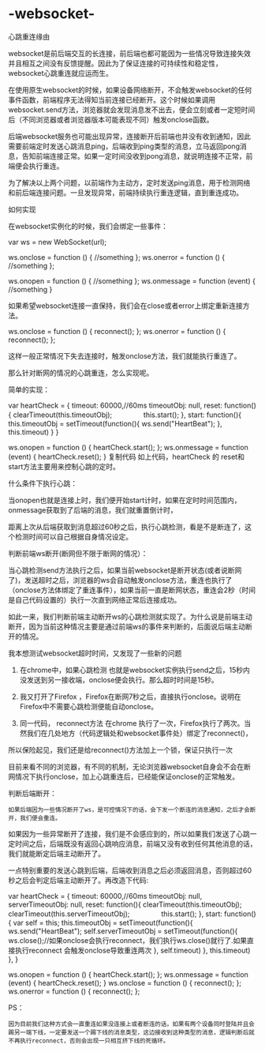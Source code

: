 # -websocket-
心跳重连缘由

websocket是前后端交互的长连接，前后端也都可能因为一些情况导致连接失效并且相互之间没有反馈提醒。因此为了保证连接的可持续性和稳定性，websocket心跳重连就应运而生。

在使用原生websocket的时候，如果设备网络断开，不会触发websocket的任何事件函数，前端程序无法得知当前连接已经断开。这个时候如果调用websocket.send方法，浏览器就会发现消息发不出去，便会立刻或者一定短时间后（不同浏览器或者浏览器版本可能表现不同）触发onclose函数。

后端websocket服务也可能出现异常，连接断开后前端也并没有收到通知，因此需要前端定时发送心跳消息ping，后端收到ping类型的消息，立马返回pong消息，告知前端连接正常。如果一定时间没收到pong消息，就说明连接不正常，前端便会执行重连。

为了解决以上两个问题，以前端作为主动方，定时发送ping消息，用于检测网络和前后端连接问题。一旦发现异常，前端持续执行重连逻辑，直到重连成功。
 
如何实现

在websocket实例化的时候，我们会绑定一些事件：


var ws = new WebSocket(url);

ws.onclose = function () {
    //something
};
ws.onerror = function () {
    //something
};
        
ws.onopen = function () {
   //something
};
ws.onmessage = function (event) {
   //something
}

如果希望websocket连接一直保持，我们会在close或者error上绑定重新连接方法。

ws.onclose = function () {
    reconnect();
};
ws.onerror = function () {
    reconnect();
};
    

这样一般正常情况下失去连接时，触发onclose方法，我们就能执行重连了。

那么针对断网的情况的心跳重连，怎么实现呢。

简单的实现：

var heartCheck = {
    timeout: 60000,//60ms
    timeoutObj: null,
    reset: function(){
        clearTimeout(this.timeoutObj);
　　　　 this.start();
    },
    start: function(){
        this.timeoutObj = setTimeout(function(){
            ws.send("HeartBeat");
        }, this.timeout)
    }
}

ws.onopen = function () {
   heartCheck.start();
};
ws.onmessage = function (event) {
    heartCheck.reset();
}
复制代码
如上代码，heartCheck 的 reset和start方法主要用来控制心跳的定时。

什么条件下执行心跳：

当onopen也就是连接上时，我们便开始start计时，如果在定时时间范围内，onmessage获取到了后端的消息，我们就重置倒计时，

距离上次从后端获取到消息超过60秒之后，执行心跳检测，看是不是断连了，这个检测时间可以自己根据自身情况设定。

判断前端ws断开(断网但不限于断网的情况）：

当心跳检测send方法执行之后，如果当前websocket是断开状态(或者说断网了)，发送超时之后，浏览器的ws会自动触发onclose方法，重连也执行了（onclose方法体绑定了重连事件），如果当前一直是断网状态，重连会2秒（时间是自己代码设置的）执行一次直到网络正常后连接成功。

如此一来，我们判断前端主动断开ws的心跳检测就实现了。为什么说是前端主动断开，因为当前这种情况主要是通过前端ws的事件来判断的，后面说后端主动断开的情况。

 

我本想测试websocket超时时间，又发现了一些新的问题

1. 在chrome中，如果心跳检测 也就是websocket实例执行send之后，15秒内没发送到另一接收端，onclose便会执行。那么超时时间是15秒。

2. 我又打开了Firefox ，Firefox在断网7秒之后，直接执行onclose。说明在Firefox中不需要心跳检测便能自动onclose。

3.  同一代码， reconnect方法 在chrome 执行了一次，Firefox执行了两次。当然我们在几处地方（代码逻辑处和websocket事件处）绑定了reconnect()，

所以保险起见，我们还是给reconnect()方法加上一个锁，保证只执行一次

 

目前来看不同的浏览器，有不同的机制，无论浏览器websocket自身会不会在断网情况下执行onclose，加上心跳重连后，已经能保证onclose的正常触发。

 

判断后端断开：

    如果后端因为一些情况断开了ws，是可控情况下的话，会下发一个断连的消息通知，之后才会断开，我们便会重连。

如果因为一些异常断开了连接，我们是不会感应到的，所以如果我们发送了心跳一定时间之后，后端既没有返回心跳响应消息，前端又没有收到任何其他消息的话，我们就能断定后端主动断开了。

一点特别重要的发送心跳到后端，后端收到消息之后必须返回消息，否则超过60秒之后会判定后端主动断开了。再改造下代码:

var heartCheck = {
    timeout: 60000,//60ms
    timeoutObj: null,
    serverTimeoutObj: null,
    reset: function(){
        clearTimeout(this.timeoutObj);
        clearTimeout(this.serverTimeoutObj);
　　　　 this.start();
    },
    start: function(){
        var self = this;
        this.timeoutObj = setTimeout(function(){
            ws.send("HeartBeat");
            self.serverTimeoutObj = setTimeout(function(){
                ws.close();//如果onclose会执行reconnect，我们执行ws.close()就行了.如果直接执行reconnect 会触发onclose导致重连两次
            }, self.timeout)
        }, this.timeout)
    },
}

ws.onopen = function () {
   heartCheck.start();
};
ws.onmessage = function (event) {
    heartCheck.reset();
}
ws.onclose = function () {
    reconnect();
};
ws.onerror = function () {
    reconnect();
};
 
PS：

    因为目前我们这种方式会一直重连如果没连接上或者断连的话，如果有两个设备同时登陆并且会踢另一端下线，一定要发送一个踢下线的消息类型，这边接收到这种类型的消息，逻辑判断后就不再执行reconnect，否则会出现一只相互挤下线的死循环。
